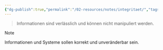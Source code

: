 ```yaml
---
{"dg-publish":true,"permalink":"/02-resources/notes/integritaet/","tags":["it-sicherheit"],"noteIcon":"","updated":"2025-02-11T16:05:03.399+01:00"}
---
```


> Informationen sind verlässlich und können nicht manipuliert werden.

> [!note] 
> Informationen und Systeme sollen korrekt und unveränderbar sein.

